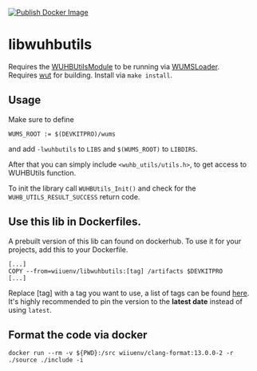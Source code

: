 [![Publish Docker Image](https://github.com/wiiu-env/libwuhbutils/actions/workflows/push_image.yml/badge.svg)](https://github.com/wiiu-env/libwuhbutils/actions/workflows/push_image.yml)

# libwuhbutils
Requires the [WUHBUtilsModule](https://github.com/wiiu-env/WUHBUtilsModule) to be running via [WUMSLoader](https://github.com/wiiu-env/WUMSLoader).  
Requires [wut](https://github.com/devkitPro/wut) for building.
Install via `make install`.

## Usage
Make sure to define 
```
WUMS_ROOT := $(DEVKITPRO)/wums
```
and add `-lwuhbutils` to `LIBS` and `$(WUMS_ROOT)` to `LIBDIRS`.

After that you can simply include `<wuhb_utils/utils.h>`, to get access to WUHBUtils function.

To init the library call `WUHBUtils_Init()` and check for the `WUHB_UTILS_RESULT_SUCCESS` return code.

## Use this lib in Dockerfiles.
A prebuilt version of this lib can found on dockerhub. To use it for your projects, add this to your Dockerfile.
```
[...]
COPY --from=wiiuenv/libwuhbutils:[tag] /artifacts $DEVKITPRO
[...]
```
Replace [tag] with a tag you want to use, a list of tags can be found [here](https://hub.docker.com/r/wiiuenv/libwuhbutils/tags). 
It's highly recommended to pin the version to the **latest date** instead of using `latest`.

## Format the code via docker

`docker run --rm -v ${PWD}:/src wiiuenv/clang-format:13.0.0-2 -r ./source ./include -i`

